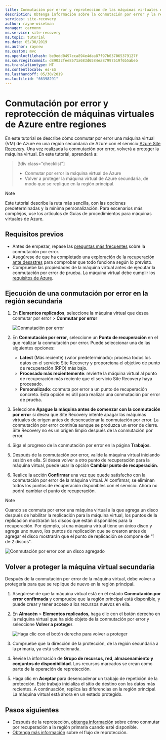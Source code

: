 ```yaml
---
title: Conmutación por error y reprotección de las máquinas virtuales de Azure replicadas en una región secundaria de Azure para la recuperación ante desastres con el servicio Azure Site Recovery.
description: Obtenga información sobre la conmutación por error y la reprotección de las máquinas virtuales de Azure replicadas en una región secundaria de Azure para la recuperación ante desastres con el servicio Azure Site Recovery.
services: site-recovery
author: rayne-wiselman
manager: carmonm
ms.service: site-recovery
ms.topic: tutorial
ms.date: 05/30/2019
ms.author: raynew
ms.custom: mvc
ms.openlocfilehash: be9edd0497cca894e4daa87f97b037065379127f
ms.sourcegitcommit: d89032fee8571a683d6584ea87997519f6b5abeb
ms.translationtype: HT
ms.contentlocale: es-ES
ms.lasthandoff: 05/30/2019
ms.locfileid: "66398291"
---
```

# <a name="fail-over-and-reprotect-azure-vms-between-regions"></a>Conmutación por error y reprotección de máquinas virtuales de Azure entre regiones

En este tutorial se describe cómo conmutar por error una máquina virtual (VM) de Azure en una región secundaria de Azure con el servicio [Azure Site Recovery](site-recovery-overview.md). Una vez realizada la conmutación por error, volverá a proteger la máquina virtual. En este tutorial, aprenderá a:

> [!div class="checklist"]
> * Conmutar por error la máquina virtual de Azure
> * Volver a proteger la máquina virtual de Azure secundaria, de modo que se replique en la región principal.

> [!NOTE]
> Este tutorial describe la ruta más sencilla, con las opciones predeterminadas y la mínima personalización. Para escenarios más complejos, use los artículos de Guías de procedimientos para máquinas virtuales de Azure.


## <a name="prerequisites"></a>Requisitos previos

- Antes de empezar, repase las [preguntas más frecuentes](site-recovery-faq.md#failover) sobre la conmutación por error.
- Asegúrese de que ha completado una [exploración de la recuperación ante desastres](azure-to-azure-tutorial-dr-drill.md) para comprobar que todo funciona según lo previsto.
- Compruebe las propiedades de la máquina virtual antes de ejecutar la conmutación por error de prueba. La máquina virtual debe cumplir los [requisitos de Azure](azure-to-azure-support-matrix.md#replicated-machine-operating-systems).

## <a name="run-a-failover-to-the-secondary-region"></a>Ejecución de una conmutación por error en la región secundaria

1. En **Elementos replicados**, seleccione la máquina virtual que desea conmutar por error > **Conmutar por error**

   ![Conmutación por error](./media/azure-to-azure-tutorial-failover-failback/failover.png)

2. En **Conmutación por error**, seleccione un **Punto de recuperación** en el que realizar la conmutación por error. Puede seleccionar una de las siguientes opciones:

   * **Latest** (Más reciente) (valor predeterminado): procesa todos los datos en el servicio Site Recovery y proporciona el objetivo de punto de recuperación (RPO) más bajo.
   * **Procesado más recientemente**: revierte la máquina virtual al punto de recuperación más reciente que el servicio Site Recovery haya procesado.
   * **Personalizado**: conmuta por error a un punto de recuperación concreto. Esta opción es útil para realizar una conmutación por error de prueba.

3. Seleccione **Apague la máquina antes de comenzar con la conmutación por error** si desea que Site Recovery intente apagar las máquinas virtuales de origen antes de desencadenar la conmutación por error. La conmutación por error continúa aunque se produzca un error de cierre. Site Recovery no es un origen limpio después de la conmutación por error.

4. Siga el progreso de la conmutación por error en la página **Trabajos**.

5. Después de la conmutación por error, valide la máquina virtual iniciando sesión en ella. Si desea volver a otro punto de recuperación para la máquina virtual, puede usar la opción **Cambiar punto de recuperación**.

6. Realice la acción **Confirmar** una vez que quede satisfecho con la conmutación por error de la máquina virtual.
   Al confirmar, se eliminan todos los puntos de recuperación disponibles con el servicio. Ahora no podrá cambiar el punto de recuperación.

> [!NOTE]
> Cuando se conmuta por error una máquina virtual a la que agrega un disco después de habilitar la replicación para la máquina virtual, los puntos de la replicación mostrarán los discos que están disponibles para la recuperación. Por ejemplo, si una máquina virtual tiene un único disco y agrega uno nuevo, los puntos de replicación que se crearon antes de agregar el disco mostrarán que el punto de replicación se compone de "1 de 2 discos".

![Conmutación por error con un disco agregado](./media/azure-to-azure-tutorial-failover-failback/failover-added.png)

## <a name="reprotect-the-secondary-vm"></a>Volver a proteger la máquina virtual secundaria

Después de la conmutación por error de la máquina virtual, debe volver a protegerla para que se replique de nuevo en la región principal.

1. Asegúrese de que la máquina virtual está en el estado **Conmutación por error confirmada** y compruebe que la región principal está disponible, y puede crear y tener acceso a los recursos nuevos en ella.
2. En **Almacén** > **Elementos replicados**, haga clic con el botón derecho en la máquina virtual que ha sido objeto de la conmutación por error y seleccione **Volver a proteger**.

   ![Haga clic con el botón derecho para volver a proteger](./media/azure-to-azure-tutorial-failover-failback/reprotect.png)

2. Compruebe que la dirección de la protección, de la región secundaria a la primaria, ya está seleccionada.
3. Revise la información de **Grupo de recursos, red, almacenamiento y conjuntos de disponibilidad**. Los recursos marcados se crean como parte de la operación de reprotección.
4. Haga clic en **Aceptar** para desencadenar un trabajo de repetición de la protección. Este trabajo inicializa el sitio de destino con los datos más recientes. A continuación, replica las diferencias en la región principal. La máquina virtual está ahora en un estado protegido.

## <a name="next-steps"></a>Pasos siguientes
- Después de la reprotección, [obtenga información](azure-to-azure-tutorial-failback.md) sobre cómo conmutar por recuperación a la región primaria cuando esté disponible.
- [Obtenga más información](azure-to-azure-how-to-reprotect.md#what-happens-during-reprotection) sobre el flujo de reprotección.
